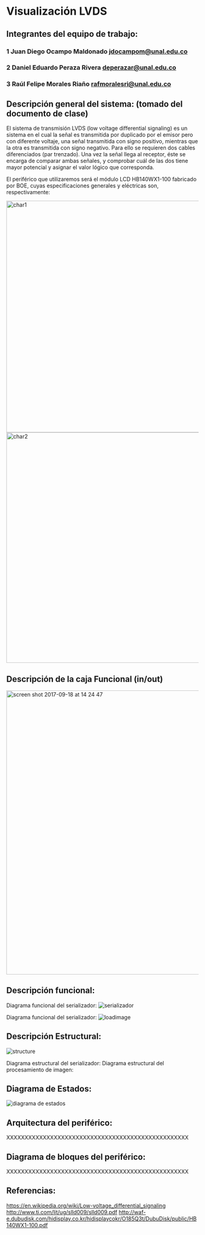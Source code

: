 # Visualización LVDS

## Integrantes del equipo de trabajo:

### 1 Juan Diego Ocampo Maldonado jdocampom@unal.edu.co

### 2 Daniel Eduardo Peraza Rivera deperazar@unal.edu.co

### 3 Raúl Felipe Morales Riaño rafmoralesri@unal.edu.co


## Descripción general del sistema: (tomado del documento de clase)

El sistema de transmisión LVDS (low voltage differential signaling) es un sistema en el cual la señal es transmitida por duplicado por el emisor pero con diferente voltaje, una señal transmitida con signo positivo, mientras que la otra es transmitida con signo negativo. Para ello se requieren dos cables diferenciados (par trenzado). Una vez la señal llega al receptor, éste se encarga de comparar ambas señales, y comprobar cuál de las dos tiene mayor potencial y asignar el valor lógico que corresponda. 

El periférico que utilizaremos será el módulo LCD HB140WX1-100 fabricado por BOE, cuyas especificaciones generales y eléctricas son, respectivamente:

<img width="605" alt="char1" src="https://user-images.githubusercontent.com/24497588/29882290-2e74afc4-8d72-11e7-8079-b6cfcb9ef6dc.png">

<img width="602" alt="char2" src="https://user-images.githubusercontent.com/24497588/29882289-2e65e7c8-8d72-11e7-91d9-59c25bac1744.png">

## Descripción de la caja Funcional  (in/out)

<img width="742" alt="screen shot 2017-09-18 at 14 24 47" src="https://user-images.githubusercontent.com/24497588/30560323-366c268e-9c7d-11e7-90d5-49ca1e79f223.png">

## Descripción funcional:

Diagrama funcional del serializador:
![serializador](https://user-images.githubusercontent.com/24497588/30371217-7e0deda2-983f-11e7-8707-dae8d80d8b0b.png)

Diagrama funcional del serializador:
![loadimage](https://user-images.githubusercontent.com/24497588/30371247-984c78fa-983f-11e7-9301-2d7edebb2b50.png)

## Descripción Estructural:

![structure](https://user-images.githubusercontent.com/24497588/30371264-abbc0e1e-983f-11e7-8c1f-0c69a41d7e8c.png)

Diagrama estructural del serializador:
Diagrama estructural del procesamiento de imagen:

## Diagrama de Estados:

![diagrama de estados](https://user-images.githubusercontent.com/24497588/30560088-6b59721c-9c7c-11e7-9204-cdc60257bdd9.png)

## Arquitectura del periférico:

XXXXXXXXXXXXXXXXXXXXXXXXXXXXXXXXXXXXXXXXXXXXXXXXXX

## Diagrama de bloques del periférico:

XXXXXXXXXXXXXXXXXXXXXXXXXXXXXXXXXXXXXXXXXXXXXXXXXX

## Referencias:

https://en.wikipedia.org/wiki/Low-voltage_differential_signaling
http://www.ti.com/lit/ug/slld009/slld009.pdf
http://waf-e.dubudisk.com/hidisplay.co.kr/hidisplaycokr/O185Q3t/DubuDisk/public/HB140WX1-100.pdf

